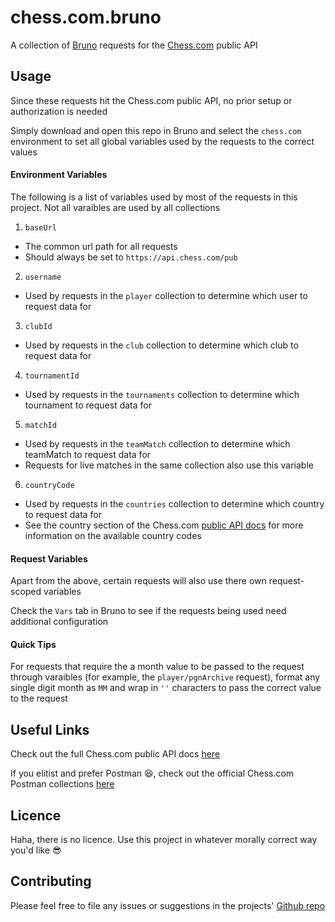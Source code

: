 # chess.com.bruno

A collection of [Bruno][bruno.com] requests for the [Chess.com][chess.com] public API

## Usage

Since these requests hit the Chess.com public API, no prior setup or authorization is needed

Simply download and open this repo in Bruno and select the `chess.com` environment to set all global variables used by the requests to the correct values

#### Environment Variables

The following is a list of variables used by most of the requests in this project. Not all varaibles are used by all collections

1. `baseUrl`
- The common url path for all requests
- Should always be set to `https://api.chess.com/pub`

2. `username`
- Used by requests in the `player` collection to determine which user to request data for

3. `clubId`
- Used by requests in the `club` collection to determine which club to request data for

4. `tournamentId`
- Used by requests in the `tournaments` collection to determine which tournament to request data for

5. `matchId`
- Used by requests in the `teamMatch` collection to determine which teamMatch to request data for
- Requests for live matches in the same collection also use this variable

6. `countryCode`
- Used by requests in the `countries` collection to determine which country to request data for
- See the country section of the Chess.com [public API docs][chess.com-public-api-docs] for more information on the available country codes

#### Request Variables

Apart from the above, certain requests will also use there own request-scoped variables

Check the `Vars` tab in Bruno to see if the requests being used need additional configuration

#### Quick Tips

For requests that require the a month value to be passed to the request through varaibles (for example, the `player/pgnArchive` request), format any single digit month as `MM` and wrap in `''` characters to pass the correct value to the request

## Useful Links

Check out the full Chess.com public API docs [here][chess.com-public-api-docs]

If you elitist and prefer Postman 😆, check out the official Chess.com Postman collections [here][chess.com-postman-schema]

## Licence

Haha, there is no licence. Use this project in whatever morally correct way you'd like 😎

## Contributing

Please feel free to file any issues or suggestions in the projects' [Github repo][github-repo]

[bruno.com]: https://www.usebruno.com
[chess.com]: https://www.chess.com
[chess.com-public-api-docs]: https://www.chess.com/news/view/published-data-api
[chess.com-postman-schema]: https://www.chess.com/postman/collection-dev.json
[github-repo]: https://github.com/taennan/chess.com.bruno
